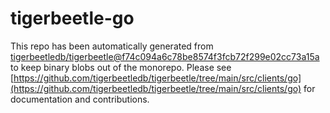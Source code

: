# tigerbeetle-go
This repo has been automatically generated from [tigerbeetledb/tigerbeetle@f74c094a6c78be8574f3fcb72f299e02cc73a15a](https://github.com/tigerbeetledb/tigerbeetle/commit/f74c094a6c78be8574f3fcb72f299e02cc73a15a) to keep binary blobs out of the monorepo. Please see [https://github.com/tigerbeetledb/tigerbeetle/tree/main/src/clients/go](https://github.com/tigerbeetledb/tigerbeetle/tree/main/src/clients/go) for documentation and contributions.
